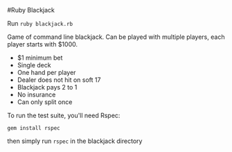 #Ruby Blackjack

Run `ruby blackjack.rb`

Game of command line blackjack. Can be played with multiple players, each player starts with $1000.

- $1 minimum bet
- Single deck
- One hand per player
- Dealer does not hit on soft 17
- Blackjack pays 2 to 1
- No insurance
- Can only split once

To run the test suite, you'll need Rspec:

`gem install rspec`

then simply run `rspec` in the blackjack directory

